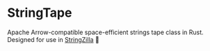 # StringTape

Apache Arrow-compatible space-efficient strings tape class in Rust.
Designed for use in [StringZilla](https://github.com/ashvardanian/StringZilla) 🤗
